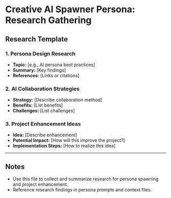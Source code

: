 # Creative AI Spawner Persona: Research Gathering

## Research Template

### 1. Persona Design Research
- **Topic:** [e.g., AI persona best practices]
- **Summary:** [Key findings]
- **References:** [Links or citations]

### 2. AI Collaboration Strategies
- **Strategy:** [Describe collaboration method]
- **Benefits:** [List benefits]
- **Challenges:** [List challenges]

### 3. Project Enhancement Ideas
- **Idea:** [Describe enhancement]
- **Potential Impact:** [How will this improve the project?]
- **Implementation Steps:** [How to realize this idea]

---

## Notes
- Use this file to collect and summarize research for persona spawning and project enhancement.
- Reference research findings in persona prompts and context files. 